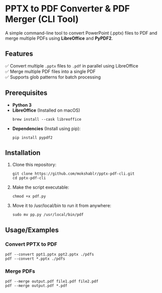 # PPTX to PDF Converter & PDF Merger (CLI Tool)

A simple command-line tool to convert PowerPoint (.pptx) files to PDF and merge multiple PDFs using **LibreOffice** and **PyPDF2**.  


## Features

✅ Convert multiple `.pptx` files to `.pdf` in parallel using LibreOffice  
✅ Merge multiple PDF files into a single PDF  
✅ Supports glob patterns for batch processing

## Prerequisites  
- **Python 3**  
- **LibreOffice** (Installed on macOS)  
    ```
    brew install --cask libreoffice
    ```
- **Dependencies** (Install using pip):  
    ```
    pip install pypdf2
    ```
    
## Installation

1. Clone this repository:
    ```
    git clone https://github.com/mokshablr/pptx-pdf-cli.git
    cd pptx-pdf-cli
    ```

2. Make the script executable:
    ```
    chmod +x pdf.py
    ```

3. Move it to /usr/local/bin to run it from anywhere:
    ```
    sudo mv pp.py /usr/local/bin/pdf
    ```

## Usage/Examples

### Convert PPTX to PDF

    pdf --convert ppt1.pptx ppt2.pptx ./pdfs
    pdf --convert *.pptx ./pdfs

### Merge PDFs

    pdf --merge output.pdf file1.pdf file2.pdf
    pdf --merge output.pdf *.pdf


